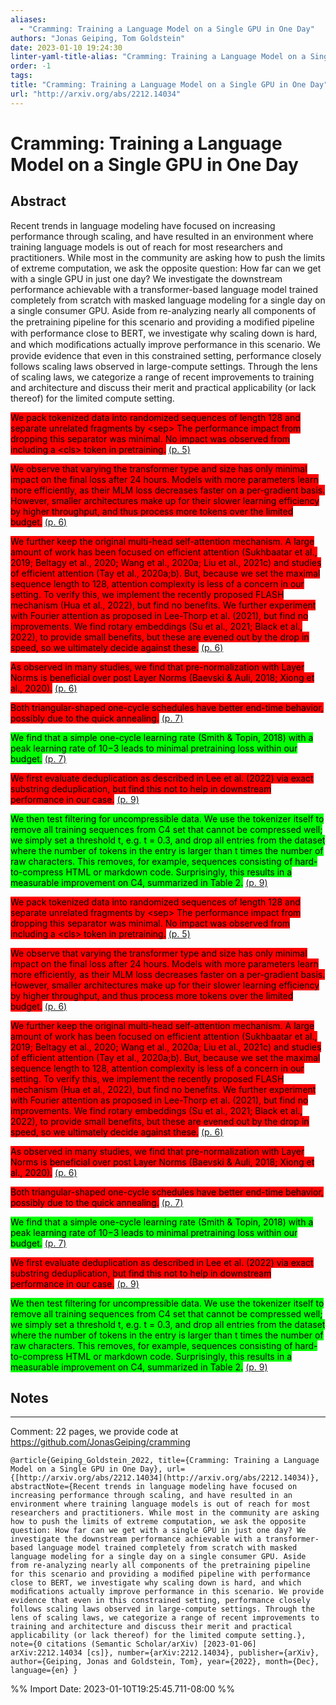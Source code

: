 ```yaml
---
aliases:
  - "Cramming: Training a Language Model on a Single GPU in One Day"
authors: "Jonas Geiping, Tom Goldstein"
date: 2023-01-10 19:24:30
linter-yaml-title-alias: "Cramming: Training a Language Model on a Single GPU in One Day"
order: -1
tags: 
title: "Cramming: Training a Language Model on a Single GPU in One Day"
url: "http://arxiv.org/abs/2212.14034"
---
```


# Cramming: Training a Language Model on a Single GPU in One Day

## Abstract

Recent trends in language modeling have focused on increasing performance through scaling, and have resulted in an environment where training language models is out of reach for most researchers and practitioners. While most in the community are asking how to push the limits of extreme computation, we ask the opposite question: How far can we get with a single GPU in just one day? We investigate the downstream performance achievable with a transformer-based language model trained completely from scratch with masked language modeling for a single day on a single consumer GPU. Aside from re-analyzing nearly all components of the pretraining pipeline for this scenario and providing a modiﬁed pipeline with performance close to BERT, we investigate why scaling down is hard, and which modiﬁcations actually improve performance in this scenario. We provide evidence that even in this constrained setting, performance closely follows scaling laws observed in large-compute settings. Through the lens of scaling laws, we categorize a range of recent improvements to training and architecture and discuss their merit and practical applicability (or lack thereof) for the limited compute setting.

<mark style="background: #ff0000">We pack tokenized data into randomized sequences of length 128 and separate unrelated fragments by &lt;sep&gt; The performance impact from dropping this separator was minimal. No impact was observed from including a &lt;cls&gt; token in pretraining.</mark> [(p. 5)](zotero://open-pdf/library/items/Q9BQNH4D?page=5)

<mark style="background: #ff0000">We observe that varying the transformer type and size has only minimal impact on the final loss after 24 hours. Models with more parameters learn more efficiently, as their MLM loss decreases faster on a per-gradient basis. However, smaller architectures make up for their slower learning efficiency by higher throughput, and thus process more tokens over the limited budget.</mark> [(p. 6)](zotero://open-pdf/library/items/Q9BQNH4D?page=6)

<mark style="background: #ff0000">We further keep the original multi-head self-attention mechanism. A large amount of work has been focused on efficient attention (Sukhbaatar et al., 2019; Beltagy et al., 2020; Wang et al., 2020a; Liu et al., 2021c) and studies of efficient attention (Tay et al., 2020a;b). But, because we set the maximal sequence length to 128, attention complexity is less of a concern in our setting. To verify this, we implement the recently proposed FLASH mechanism (Hua et al., 2022), but find no benefits. We further experiment with Fourier attention as proposed in Lee-Thorp et al. (2021), but find no improvements. We find rotary embeddings (Su et al., 2021; Black et al., 2022), to provide small benefits, but these are evened out by the drop in speed, so we ultimately decide against these.</mark> [(p. 6)](zotero://open-pdf/library/items/Q9BQNH4D?page=6)

<mark style="background: #ff0000">As observed in many studies, we find that pre-normalization with Layer Norms is beneficial over post Layer Norms (Baevski &amp; Auli, 2018; Xiong et al., 2020).</mark> [(p. 6)](zotero://open-pdf/library/items/Q9BQNH4D?page=6)

<mark style="background: #ff0000">Both triangular-shaped one-cycle schedules have better end-time behavior, possibly due to the quick annealing.</mark> [(p. 7)](zotero://open-pdf/library/items/Q9BQNH4D?page=7)

<mark style="background: #00ff00">We find that a simple one-cycle learning rate (Smith &amp; Topin, 2018) with a peak learning rate of 10−3 leads to minimal pretraining loss within our budget.</mark> [(p. 7)](zotero://open-pdf/library/items/Q9BQNH4D?page=7)

<mark style="background: #ff0000">We first evaluate deduplication as described in Lee et al. (2022) via exact substring deduplication, but find this not to help in downstream performance in our case.</mark> [(p. 9)](zotero://open-pdf/library/items/Q9BQNH4D?page=9)

<mark style="background: #00ff00">We then test filtering for uncompressible data. We use the tokenizer itself to remove all training sequences from C4 set that cannot be compressed well; we simply set a threshold t, e.g. t = 0.3, and drop all entries from the dataset where the number of tokens in the entry is larger than t times the number of raw characters. This removes, for example, sequences consisting of hard-to-compress HTML or markdown code. Surprisingly, this results in a measurable improvement on C4, summarized in Table 2.</mark> [(p. 9)](zotero://open-pdf/library/items/Q9BQNH4D?page=9)

<mark style="background: #ff0000">We pack tokenized data into randomized sequences of length 128 and separate unrelated fragments by &lt;sep&gt; The performance impact from dropping this separator was minimal. No impact was observed from including a &lt;cls&gt; token in pretraining.</mark> [(p. 5)](zotero://open-pdf/library/items/Q9BQNH4D?page=5)

<mark style="background: #ff0000">We observe that varying the transformer type and size has only minimal impact on the final loss after 24 hours. Models with more parameters learn more efficiently, as their MLM loss decreases faster on a per-gradient basis. However, smaller architectures make up for their slower learning efficiency by higher throughput, and thus process more tokens over the limited budget.</mark> [(p. 6)](zotero://open-pdf/library/items/Q9BQNH4D?page=6)

<mark style="background: #ff0000">We further keep the original multi-head self-attention mechanism. A large amount of work has been focused on efficient attention (Sukhbaatar et al., 2019; Beltagy et al., 2020; Wang et al., 2020a; Liu et al., 2021c) and studies of efficient attention (Tay et al., 2020a;b). But, because we set the maximal sequence length to 128, attention complexity is less of a concern in our setting. To verify this, we implement the recently proposed FLASH mechanism (Hua et al., 2022), but find no benefits. We further experiment with Fourier attention as proposed in Lee-Thorp et al. (2021), but find no improvements. We find rotary embeddings (Su et al., 2021; Black et al., 2022), to provide small benefits, but these are evened out by the drop in speed, so we ultimately decide against these.</mark> [(p. 6)](zotero://open-pdf/library/items/Q9BQNH4D?page=6)

<mark style="background: #ff0000">As observed in many studies, we find that pre-normalization with Layer Norms is beneficial over post Layer Norms (Baevski &amp; Auli, 2018; Xiong et al., 2020).</mark> [(p. 6)](zotero://open-pdf/library/items/Q9BQNH4D?page=6)

<mark style="background: #ff0000">Both triangular-shaped one-cycle schedules have better end-time behavior, possibly due to the quick annealing.</mark> [(p. 7)](zotero://open-pdf/library/items/Q9BQNH4D?page=7)

<mark style="background: #00ff00">We find that a simple one-cycle learning rate (Smith &amp; Topin, 2018) with a peak learning rate of 10−3 leads to minimal pretraining loss within our budget.</mark> [(p. 7)](zotero://open-pdf/library/items/Q9BQNH4D?page=7)

<mark style="background: #ff0000">We first evaluate deduplication as described in Lee et al. (2022) via exact substring deduplication, but find this not to help in downstream performance in our case.</mark> [(p. 9)](zotero://open-pdf/library/items/Q9BQNH4D?page=9)

<mark style="background: #00ff00">We then test filtering for uncompressible data. We use the tokenizer itself to remove all training sequences from C4 set that cannot be compressed well; we simply set a threshold t, e.g. t = 0.3, and drop all entries from the dataset where the number of tokens in the entry is larger than t times the number of raw characters. This removes, for example, sequences consisting of hard-to-compress HTML or markdown code. Surprisingly, this results in a measurable improvement on C4, summarized in Table 2.</mark> [(p. 9)](zotero://open-pdf/library/items/Q9BQNH4D?page=9)

## Notes

---
Comment: 22 pages, we provide code at https://github.com/JonasGeiping/cramming

```
@article{Geiping_Goldstein_2022, title={Cramming: Training a Language Model on a Single GPU in One Day}, url={[http://arxiv.org/abs/2212.14034](http://arxiv.org/abs/2212.14034)}, abstractNote={Recent trends in language modeling have focused on increasing performance through scaling, and have resulted in an environment where training language models is out of reach for most researchers and practitioners. While most in the community are asking how to push the limits of extreme computation, we ask the opposite question: How far can we get with a single GPU in just one day? We investigate the downstream performance achievable with a transformer-based language model trained completely from scratch with masked language modeling for a single day on a single consumer GPU. Aside from re-analyzing nearly all components of the pretraining pipeline for this scenario and providing a modiﬁed pipeline with performance close to BERT, we investigate why scaling down is hard, and which modiﬁcations actually improve performance in this scenario. We provide evidence that even in this constrained setting, performance closely follows scaling laws observed in large-compute settings. Through the lens of scaling laws, we categorize a range of recent improvements to training and architecture and discuss their merit and practical applicability (or lack thereof) for the limited compute setting.}, note={0 citations (Semantic Scholar/arXiv) [2023-01-06] arXiv:2212.14034 [cs]}, number={arXiv:2212.14034}, publisher={arXiv}, author={Geiping, Jonas and Goldstein, Tom}, year={2022}, month={Dec}, language={en} }
```

%% Import Date: 2023-01-10T19:25:45.711-08:00 %%

